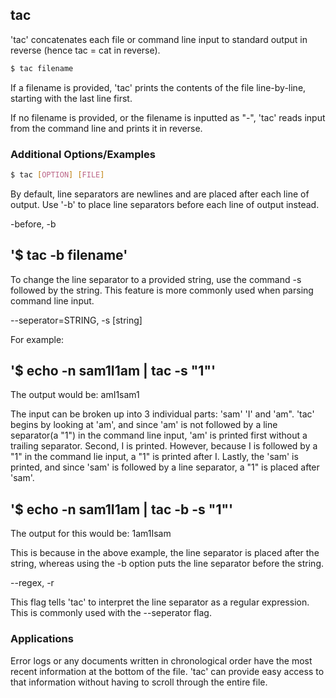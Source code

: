 ---
---

tac
--

'tac' concatenates each file or command line input to standard output in reverse (hence tac = cat in reverse).

~~~ bash
$ tac filename
~~~

If a filename is provided, 'tac' prints the contents of the file line-by-line, starting with the last line first.

If no filename is provided, or the filename is inputted as "-", 'tac' reads input from the command line and prints it in reverse.

### Additional Options/Examples

~~~ bash
$ tac [OPTION] [FILE]
~~~

By default, line separators are newlines and are placed after each line of output.  Use '-b' to place line separators before each line of output instead.

-before, -b

## '$ tac -b filename'

To change the line separator to a provided string, use the command -s followed by the string. This feature is more commonly used when parsing command line input.

--seperator=STRING, -s [string]

For example: 

## '$ echo -n sam1I1am  |  tac -s "1"'

The output would be: amI1sam1

The input can be broken up into 3 individual parts: 'sam' 'I' and 'am".  'tac' begins by looking at 'am', and since 'am' is not followed by a line separator(a "1") in the command line input, 'am' is printed first without a trailing separator.  Second, I is printed.  However, because I is followed by a "1" in the command lie input, a "1" is printed after I.  Lastly, the 'sam' is printed, and since 'sam' is followed by a line separator, a "1" is placed after 'sam'.

## '$ echo -n sam1I1am | tac -b -s "1"'

The output for this would be:  1am1Isam     

This is because in the above example, the line separator is placed after the string, whereas using the -b option puts the line separator before the string. 

--regex, -r

This flag tells 'tac' to interpret the line separator as a regular expression.  This is commonly used with the --seperator flag.

### Applications

Error logs or any documents written in chronological order have the most recent information at the bottom of the file. 'tac' can provide easy access to that information without having to scroll through the entire file.


  
